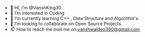 - 👋 Hi, I’m @VanshKing30
- 👀 I’m interested in Coding 
- 🌱 I’m currently learning C++ , Data Structure and Algorithm's.
- 💞️ I’m looking to collaborate on Open Source Projects.
- 📫 How to reach me mail me on vanshwaldeo360@gmail.com

<!---
VanshKing30/VanshKing30 is a ✨ special ✨ repository because its `README.md` (this file) appears on your GitHub profile.
You can click the Preview link to take a look at your changes.
--->
